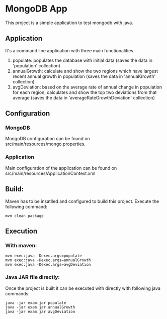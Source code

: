 # MongoDB App

This project is a simple application to test mongodb with java.

## Application

It's a command line application with three main functionalities

 1. populate: populates the database with initial data (saves the data in 'population' collection)
 2. annualGrowth: calculate and show the two regions which have largest recent annual growth in population (saves the data in 'annualGrowth' collection)
 3. avgDeviation: based on the average rate of annual change in population for each region, calculates and 
show the top two deviations from that average (saves the data in 'averageRateGrowthDeviation' collection)

## Configuration

### MongoDB

MongoDB configuration can be found on src/main/resources/mongo.properties.

### Application

Main configuration of the application can be found on src/main/resources/ApplicationContext.xml

## Build:

Maven has to be insatlled and configured to build this project. Execute the following command:

    mvn clean package

## Execution

### With maven:

    mvn exec:java -Dexec.args=populate
    mvn exec:java -Dexec.args=annualGrowth
    mvn exec:java -Dexec.args=avgDeviation

### Java JAR file directly:

Once the project is built it can be executed with directly with following java commands:

    java -jar exam.jar populate
    java -jar exam.jar annualGrowth
    java -jar exam.jar avgDeviation